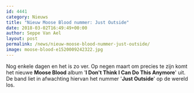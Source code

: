 ```yaml
---
id: 4441
category: Nieuws
title: "Nieuw Moose Blood nummer: Just Outside"
date: 2018-03-02T16:49:49+00:00
author: Seppe Van Ael
layout: post
permalink: /news/nieuw-moose-blood-nummer-just-outside/
image: moose-blood-e1520009242322.jpg
---
```

Nog enkele dagen en het is zo ver. Op negen maart om precies te zijn komt het nieuwe **Moose Blood** album '**I Don't Think I Can Do This Anymore**' uit. De band liet in afwachting hiervan het nummer '**Just Outside**' op de wereld los.

&nbsp;